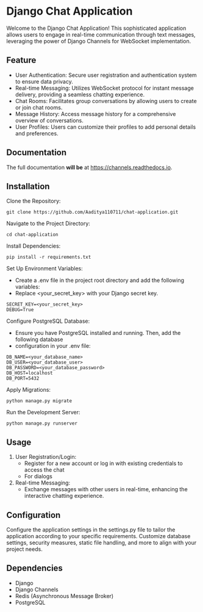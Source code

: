 Django Chat Application
======================

Welcome to the Django Chat Application! This sophisticated application allows users to engage in real-time communication through text messages, leveraging the power of Django Channels for WebSocket implementation.

Feature
-------------

- User Authentication: Secure user registration and authentication system to ensure data privacy.
- Real-time Messaging: Utilizes WebSocket protocol for instant message delivery, providing a seamless chatting experience.
- Chat Rooms: Facilitates group conversations by allowing users to create or join chat rooms.
- Message History: Access message history for a comprehensive overview of conversations.
- User Profiles: Users can customize their profiles to add personal details and preferences.

Documentation
-------------

The full documentation **will be** at <https://channels.readthedocs.io>.

Installation
----------

Clone the Repository:

    git clone https://github.com/Aaditya110711/chat-application.git

Navigate to the Project Directory:

    cd chat-application


Install Dependencies:

    pip install -r requirements.txt

Set Up Environment Variables:

- Create a .env file in the project root directory and add the following variables:
- Replace <your_secret_key> with your Django secret key.
```
SECRET_KEY=<your_secret_key>
DEBUG=True
```

Configure PostgreSQL Database:

- Ensure you have PostgreSQL installed and running. Then, add the following database 
- configuration in your .env file:


```
DB_NAME=<your_database_name>
DB_USER=<your_database_user>
DB_PASSWORD=<your_database_password>
DB_HOST=localhost
DB_PORT=5432
```

Apply Migrations:

    python manage.py migrate

Run the Development Server:

    python manage.py runserver


Usage
--------

  1. User Registration/Login:
      - Register for a new account or log in with existing credentials to access the chat 
      - For dialogs
  2. Real-time Messaging:
      - Exchange messages with other users in real-time, enhancing the interactive chatting experience.


Configuration
-------------

Configure the application settings in the settings.py file to tailor the application according to your specific requirements. Customize database settings, security measures, static file handling, and more to align with your project needs.


Dependencies
--------------------
- Django
- Django Channels
- Redis (Asynchronous Message Broker)
- PostgreSQL
